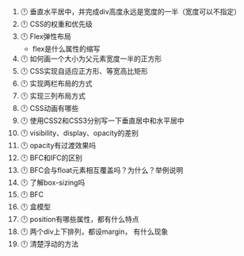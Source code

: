 1. 🕛 垂直水平居中，并完成div高度永远是宽度的一半（宽度可以不指定）
2. 🕛 CSS的权重和优先级
3. 🕛 Flex弹性布局
   + flex是什么属性的缩写
4. 🕛 如何画一个大小为父元素宽度一半的正方形
5. 🕛 CSS实现自适应正方形、等宽高比矩形
6. 🕛 实现两栏布局的方式
7. 🕛 实现三列布局方式
8. 🕛 CSS动画有哪些
9. 🕛 使用CSS2和CSS3分别写一下垂直居中和水平居中
10. 🕛 visibility、display、opacity的差别
11. 🕛 opacity有过渡效果吗
12. 🕛 BFC和IFC的区别
13. 🕛 BFC会与float元素相互覆盖吗？为什么？举例说明
14. 🕛 了解box-sizing吗
15. 🕛 BFC
16. 🕛 盒模型
17. 🕛 position有哪些属性，都有什么特点
18. 🕛 两个div上下排列，都设margin， 有什么现象
19. 🕛 清楚浮动的方法